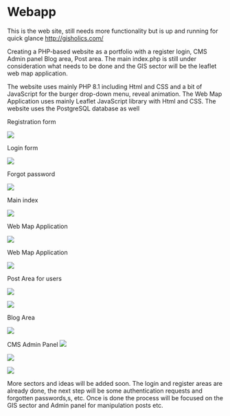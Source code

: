 # Webapp
This is the web site, still needs more functionality but is up and running for quick glance http://gisholics.com/

Creating a PHP-based website as a portfolio with a register login, CMS Admin panel Blog area, Post area. The main index.php is still under consideration what needs to be done and the GIS sector will be the leaflet web map application.

The website uses mainly PHP 8.1 including Html and CSS and a bit of JavaScript for the burger drop-down menu, reveal animation. The Web Map Application uses mainly Leaflet JavaScript library with Html and CSS. The website uses the PostgreSQL database as well

Registration form

![](examples_images/exampleImage1.png)

Login form

![](examples_images/exampleImage2.png)

Forgot password 

![](examples_images/exampleImage3.png)

Main index

![](examples_images/exampleImage4.png)

Web Map Application

![](examples_images/exampleImage5.png)

Web Map Application

![](examples_images/exampleImage6.png)

Post Area for users

![](examples_images/exampleImage7.png)

![](examples_images/exampleImage11.png)

Blog Area

![](examples_images/exampleImage8.png)

CMS Admin Panel
![](examples_images/exampleImage12.png)

![](examples_images/exampleImage9.png)

![](examples_images/exampleImage10.png)

More sectors and ideas will be added soon.
The login and register areas are already done, the next step will be some authentication requests and forgotten passwords,s, etc. Once is done the process will be focused on the GIS sector and Admin panel for manipulation posts etc.


